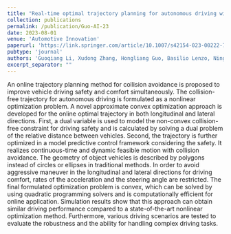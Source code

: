 ```yaml
---
title: "Real-time optimal trajectory planning for autonomous driving with collision avoidance using convex optimization"
collection: publications
permalink: /publication/Guo-AI-23
date: 2023-08-01
venue: 'Automotive Innovation'
paperurl: 'https://link.springer.com/article/10.1007/s42154-023-00222-7'
pubtype: 'journal'
authors: 'Guoqiang Li, Xudong Zhang, Hongliang Guo, Basilio Lenzo, Ningyuan Guo'
excerpt_separator: ""
---
```


An online trajectory planning method for collision avoidance is proposed to improve vehicle driving safety and comfort simultaneously. The collision-free trajectory for autonomous driving is formulated as a nonlinear optimization problem. A novel approximate convex optimization approach is developed for the online optimal trajectory in both longitudinal and lateral directions. First, a dual variable is used to model the non-convex collision-free constraint for driving safety and is calculated by solving a dual problem of the relative distance between vehicles. Second, the trajectory is further optimized in a model predictive control framework considering the safety. It realizes continuous-time and dynamic feasible motion with collision avoidance. The geometry of object vehicles is described by polygons instead of circles or ellipses in traditional methods. In order to avoid aggressive maneuver in the longitudinal and lateral directions for driving comfort, rates of the acceleration and the steering angle are restricted. The final formulated optimization problem is convex, which can be solved by using quadratic programming solvers and is computationally efficient for online application. Simulation results show that this approach can obtain similar driving performance compared to a state-of-the-art nonlinear optimization method. Furthermore, various driving scenarios are tested to evaluate the robustness and the ability for handling complex driving tasks.
